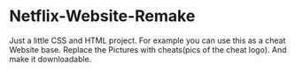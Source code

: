 # Netflix-Website-Remake
Just a little CSS and HTML project.
For example you can use this as a cheat Website base.
Replace the Pictures with cheats(pics of the cheat logo). And make it downloadable.

